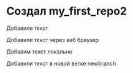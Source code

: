# Создал  my_first_repo2

Добавили текст

Добавили текст через веб браузер

Добавим текст локально

Добавили текст в новой ветке newbranch
